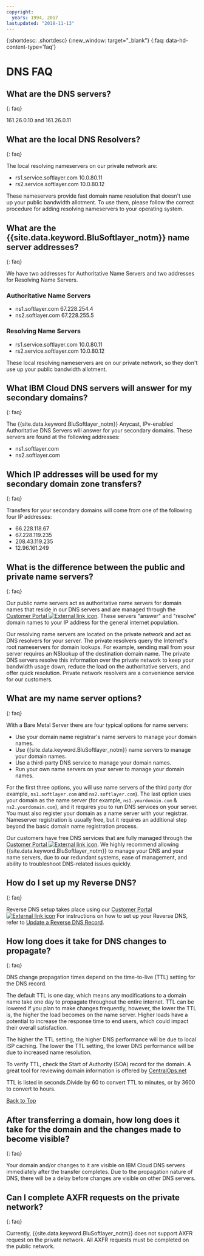 ```yaml
---
copyright:
  years: 1994, 2017
lastupdated: "2018-11-13"
---
```


{:shortdesc: .shortdesc}
{:new_window: target="_blank"}
{:faq: data-hd-content-type='faq'}

<a name="top"></a>
# DNS FAQ

## What are the DNS servers?
{: faq}

161.26.0.10 and 161.26.0.11

## What are the local DNS Resolvers?
{: faq}

The local resolving nameservers on our private network are:

* rs1.service.softlayer.com 10.0.80.11
* rs2.service.softlayer.com 10.0.80.12

These nameservers provide fast domain name resolution that doesn't use up your public bandwidth allotment. To use them, please follow the correct procedure for adding resolving nameservers to your operating system.

## What are the {{site.data.keyword.BluSoftlayer_notm}} name server addresses?
{: faq}

We have two addresses for Authoritative Name Servers and two addresses for Resolving Name Servers.

### Authoritative Name Servers

* ns1.softlayer.com 67.228.254.4
* ns2.softlayer.com 67.228.255.5

### Resolving Name Servers

* rs1.service.softlayer.com 10.0.80.11
* rs2.service.softlayer.com 10.0.80.12

These local resolving nameservers are on our private network, so they don't use up your public bandwidth allotment. 

## What IBM Cloud DNS servers will answer for my secondary domains?
{: faq}

The {{site.data.keyword.BluSoftlayer_notm}} Anycast, IPv-enabled Authoritative DNS Servers will answer for your secondary domains. These servers are found at the following addresses:

  * ns1.softlayer.com
  * ns2.softlayer.com
  
## Which IP addresses will be used for my secondary domain zone transfers?
{: faq}

Transfers for your secondary domains will come from one of the following four IP addresses:

* 66.228.118.67
* 67.228.119.235
* 208.43.119.235
* 12.96.161.249

## What is the difference between the public and private name servers?
{: faq}

Our public name servers act as authoritative name servers for domain names that reside in our DNS servers and are managed through the [Customer Portal ![External link icon](../../icons/launch-glyph.svg "External link icon")](https://control.softlayer.com/). These servers "answer" and "resolve" domain names to your IP address for the general internet population.

Our resolving name servers are located on the private network and act as DNS resolvers for your server. The private resolvers query the Internet's root nameservers for domain lookups. For example, sending mail from your server requires an NSlookup of the destination domain name. The private DNS servers resolve this information over the private network to keep your bandwidth usage down, reduce the load on the authoritative servers, and offer quick resolution. Private network resolvers are a convenience service for our customers.

## What are my name server options?
{: faq}

With a Bare Metal Server there are four typical options for name servers:

* Use your domain name registrar's name servers to manage your domain names.
* Use {{site.data.keyword.BluSoftlayer_notm}} name servers to manage your domain names.
* Use a third-party DNS service to manage your domain names.
* Run your own name servers on your server to manage your domain names.

For the first three options, you will use name servers of the third party (for example, `ns1.softlayer.com` and `ns2.softlayer.com`). The last option uses your domain as the name server (for example, `ns1.yourdomain.com` & `ns2.yourdomain.com`), and it requires you to run DNS services on your server. You must also register your domain as a name server with your registrar. Nameserver registration is usually free, but it requires an additional step beyond the basic domain name registration process.

Our customers have free DNS services that are fully managed through the [Customer Portal ![External link icon](../../icons/launch-glyph.svg "External link icon")](https://control.softlayer.com/). We highly recommend allowing {{site.data.keyword.BluSoftlayer_notm}} to manage your DNS and your name servers, due to our redundant systems, ease of management, and ability to troubleshoot DNS-related issues quickly.

## How do I set up my Reverse DNS?
{: faq}

Reverse DNS setup takes place using our [Customer Portal ![External link icon](../../icons/launch-glyph.svg "External link icon")](https://control.softlayer.com/)  For instructions on how to set up your Reverse DNS, refer to [Update a Reverse DNS Record](update-reverse-dns.html).

<a name="29"></a>
## How long does it take for DNS changes to propagate?
{: faq}

DNS change propagation times depend on the time-to-live (TTL) setting for the DNS record.

The default TTL is one day, which means any modifications to a domain name take one day to propagate throughout the entire internet. TTL can be lowered if you plan to make changes frequently, however, the lower the TTL is, the higher the load becomes on the name server. Higher loads have a potential to increase the response time to end users, which could impact their overall satisfaction.

The higher the TTL setting, the higher DNS performance will be due to local ISP caching. The lower the TTL setting, the lower DNS performance will be due to increased name resolution.

To verify TTL, check the Start of Authority (SOA) record for the domain. A great tool for reviewing domain information is offered by [CentralOps.net](http://centralops.net/co/)

TTL is listed in seconds.Divide by 60 to convert TTL to minutes, or by 3600 to convert to hours.

[Back to Top](#top)


## After transferring a domain, how long does it take for the domain and the changes made to become visible?
{: faq}

Your domain and/or changes to it are visible on IBM Cloud DNS servers immediately after the transfer completes. Due to the propagation nature of DNS, there will be a delay before changes are visible on other DNS servers.

## Can I complete AXFR requests on the private network?
{: faq}

Currently, {{site.data.keyword.BluSoftlayer_notm}} does not support AXFR request on the private network. All AXFR requests must be completed on the public network.
